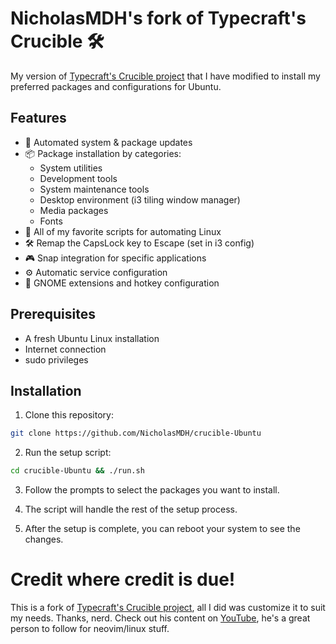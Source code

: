 # NicholasMDH's fork of Typecraft's Crucible 🛠️

My version of [Typecraft's Crucible project](https://github.com/typecraft-dev/crucible) that I have modified to install my preferred packages and configurations for Ubuntu.

## Features

- 🔄 Automated system & package updates
- 📦 Package installation by categories:
  - System utilities
  - Development tools
  - System maintenance tools
  - Desktop environment (i3 tiling window manager)
  - Media packages
  - Fonts
- 📄 All of my favorite scripts for automating Linux
- 🛠️ Remap the CapsLock key to Escape (set in i3 config)
- 🎮 Snap integration for specific applications
- ⚙️ Automatic service configuration
- 🔧 GNOME extensions and hotkey configuration

## Prerequisites

- A fresh Ubuntu Linux installation
- Internet connection
- sudo privileges

## Installation

1. Clone this repository:

```bash
git clone https://github.com/NicholasMDH/crucible-Ubuntu
```

2. Run the setup script:

```bash
cd crucible-Ubuntu && ./run.sh
```

3. Follow the prompts to select the packages you want to install.

4. The script will handle the rest of the setup process.

5. After the setup is complete, you can reboot your system to see the changes.

# Credit where credit is due!
This is a fork of [Typecraft's Crucible project](https://github.com/typecraft-dev/crucible), all I did was customize it to suit my needs. Thanks, nerd.
Check out his content on [YouTube](https://www.youtube.com/@typecraft_dev), he's a great person to follow for neovim/linux stuff.
